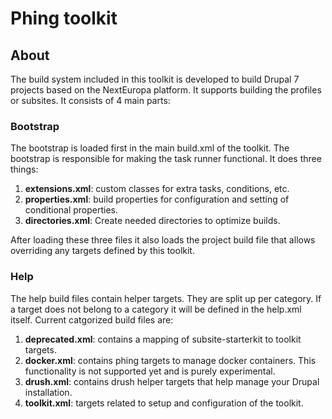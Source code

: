# Phing toolkit

## About
The build system included in this toolkit is developed to build Drupal
7 projects based on the NextEuropa platform. It supports building the
profiles or subsites. It consists of 4 main parts:

### Bootstrap
The bootstrap is loaded first in the main build.xml of the toolkit. The
bootstrap is responsible for making the task runner functional. It does
three things:

1. **extensions.xml**: custom classes for extra tasks, conditions, etc.
2. **properties.xml**: build properties for configuration and setting of
conditional properties.
3. **directories.xml**: Create needed directories to optimize builds.

After loading these three files it also loads the project build file
that allows overriding any targets defined by this toolkit.

### Help
The help build files contain helper targets. They are split up per
category. If a target does not belong to a category it will be defined
in the help.xml itself. Current catgorized build files are:

1. **deprecated.xml**: contains a mapping of subsite-starterkit to toolkit
targets.
2. **docker.xml**: contains phing targets to manage docker containers. This
functionality is not supported yet and is purely experimental.
3. **drush.xml**: contains drush helper targets that help manage your
Drupal installation.
4. **toolkit.xml**: targets related to setup and configuration of the
toolkit.


